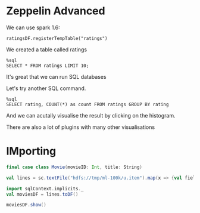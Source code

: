 # Zeppelin Advanced 

We can use spark 1.6:

```
ratingsDF.registerTempTable("ratings")
```

We created a table called ratings

```
%sql
SELECT * FROM ratings LIMIT 10;
```

It's great that we can run SQL databases

Let's try another SQL command.

```
%sql
SELECT rating, COUNT(*) as count FROM ratings GROUP BY rating
```

And we can acutally visualise the result by clicking on the histogram.

There are also a lot of plugins with many other visualisations

# IMporting 

``` scala
final case class Movie(movieID: Int, title: String)

val lines = sc.textFile("hdfs://tmp/ml-100k/u.item").map(x => {val fields = x.split('|'); Movie(fields(0).toInt, fields(1))})

import sqlContext.implicits._
val moviesDF = lines.toDF()

moviesDF.show()
```





